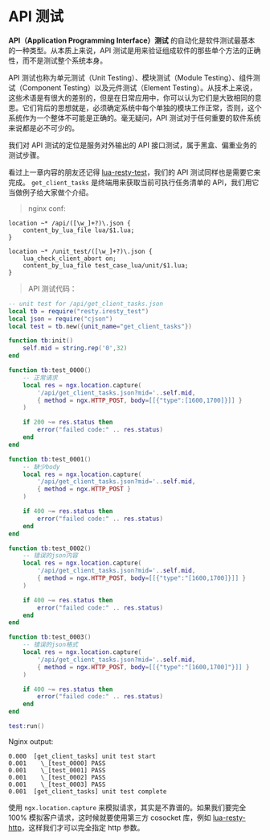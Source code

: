 # API 测试

**API（Application Programming Interface）测试** 的自动化是软件测试最基本的一种类型。从本质上来说，API 测试是用来验证组成软件的那些单个方法的正确性，而不是测试整个系统本身。

API 测试也称为单元测试（Unit Testing）、模块测试（Module Testing）、组件测试（Component Testing）以及元件测试（Element Testing）。从技术上来说，这些术语是有很大的差别的，但是在日常应用中，你可以认为它们是大致相同的意思。它们背后的思想就是，必须确定系统中每个单独的模块工作正常，否则，这个系统作为一个整体不可能是正确的。毫无疑问，API 测试对于任何重要的软件系统来说都是必不可少的。

我们对 API 测试的定位是服务对外输出的 API 接口测试，属于黑盒、偏重业务的测试步骤。

看过上一章内容的朋友还记得 [lua-resty-test](https://github.com/membphis/lua-resty-test)，我们的 API 测试同样也是需要它来完成。 `get_client_tasks` 是终端用来获取当前可执行任务清单的 API，我们用它当做例子给大家做个介绍。

> nginx conf:

```nginx
location ~* /api/([\w_]+?)\.json {
    content_by_lua_file lua/$1.lua;
}

location ~* /unit_test/([\w_]+?)\.json {
    lua_check_client_abort on;
    content_by_lua_file test_case_lua/unit/$1.lua;
}
```

> API 测试代码：

```lua
-- unit test for /api/get_client_tasks.json
local tb = require("resty.iresty_test")
local json = require("cjson")
local test = tb.new({unit_name="get_client_tasks"})

function tb:init()
    self.mid = string.rep('0',32)
end

function tb:test_0000()
    -- 正常请求
    local res = ngx.location.capture(
        '/api/get_client_tasks.json?mid='..self.mid,
        { method = ngx.HTTP_POST, body=[[{"type":[1600,1700]}]] }
    )

    if 200 ~= res.status then
        error("failed code:" .. res.status)
    end
end

function tb:test_0001()
    -- 缺少body
    local res = ngx.location.capture(
        '/api/get_client_tasks.json?mid='..self.mid,
        { method = ngx.HTTP_POST }
    )

    if 400 ~= res.status then
        error("failed code:" .. res.status)
    end
end

function tb:test_0002()
    -- 错误的json内容
    local res = ngx.location.capture(
        '/api/get_client_tasks.json?mid='..self.mid,
        { method = ngx.HTTP_POST, body=[[{"type":"[1600,1700]}]] }
    )

    if 400 ~= res.status then
        error("failed code:" .. res.status)
    end
end

function tb:test_0003()
    -- 错误的json格式
    local res = ngx.location.capture(
        '/api/get_client_tasks.json?mid='..self.mid,
        { method = ngx.HTTP_POST, body=[[{"type":"[1600,1700]"}]] }
    )

    if 400 ~= res.status then
        error("failed code:" .. res.status)
    end
end

test:run()
```

Nginx output:

```shell
0.000  [get_client_tasks] unit test start
0.001    \_[test_0000] PASS
0.001    \_[test_0001] PASS
0.001    \_[test_0002] PASS
0.001    \_[test_0003] PASS
0.001  [get_client_tasks] unit test complete
```

使用 `ngx.location.capture` 来模拟请求，其实是不靠谱的。如果我们要完全 100% 模拟客户请求，这时候就要使用第三方 cosocket 库，例如 [lua-resty-http](https://github.com/pintsized/lua-resty-http)，这样我们才可以完全指定 http 参数。
